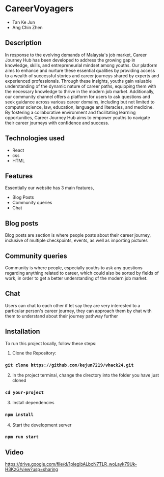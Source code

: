 # CareerVoyagers
- Tan Ke Jun
- Ang Chin Zhen

## Description
In response to the evolving demands of Malaysia's job market, Career Journey Hub has been developed to address the growing gap in knowledge, skills, and entrepreneurial mindset among youths. Our platform aims to enhance and nurture these essential qualities by providing access to a wealth of successful stories and career journeys shared by experts and experienced professionals. Through these insights, youths gain valuable understanding of the dynamic nature of career paths, equipping them with the necessary knowledge to thrive in the modern job market. Additionally, our community channel offers a platform for users to ask questions and seek guidance across various career domains, including but not limited to computer science, law, education, language and literacies, and medicine. By fostering a collaborative environment and facilitating learning opportunities, Career Journey Hub aims to empower youths to navigate their career journeys with confidence and success.

## Technologies used
- React
- css
- HTML

## Features

Essentially our website has 3 main features,
- Blog Posts
- Community queries
- Chat

## Blog posts
Blog posts are section is where people posts about their career journey, inclusive of multiple checkpoints, events, as well as importing pictures

## Community queries
Community is where people, especially youths to ask any questions regarding anything related to career, which could also be sorted by fields of work, in order to get a better understanding of the modern job market.

## Chat
Users can chat to each other if let say they are very interested to a particular person's career journey, they can approach them by chat with them to understand about their journey pathway further

## Installation

To run this project locally, follow these steps:

1. Clone the Repository: 
### `git clone https://github.com/kejun7219/vhack24.git`

2. In the project terminal, change the directory into the folder you have just cloned
### `cd your-project`

3. Install dependencies
### `npm install`

4. Start the development server
### `npm run start`

## Video 
https://drive.google.com/file/d/1pIegibALbcN7TLR_woLayk79Uk-H3KzG/view?usp=sharing
